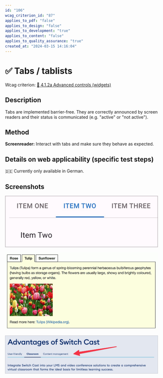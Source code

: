 ```yaml
---
id: "106"
wcag_criterion_id: "87"
applies_to_pdf: "false"
applies_to_design: "false"
applies_to_development: "true"
applies_to_content: "false"
applies_to_quality_assurance: "true"
created_at: "2024-03-15 14:16:04"
---
```


# ✅ Tabs / tablists

Wcag criterion: [📜 4.1.2a Advanced controls (widgets)](..)

## Description

Tabs are implemented barrier-free. They are correctly announced by screen readers and their status is communicated (e.g. "active" or "not active").

## Method

**Screenreader:** Interact with tabs and make sure they behave as expected.

## Details on web applicability (specific test steps)

🇩🇪 Currently only available in German.

## Screenshots

![React Material Tabs](images/react-material-tabs.png)

![Tabs aus dem ADG](images/tabs-aus-dem-adg.png)

![Tabs von Switch Cast](images/tabs-von-switch-cast.png)
